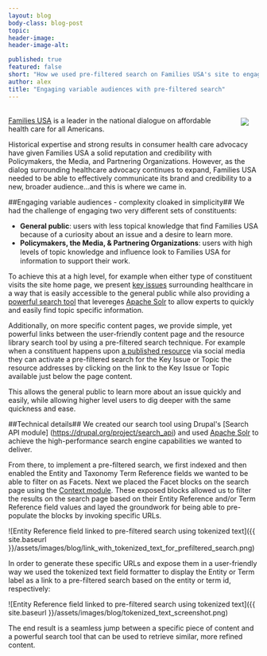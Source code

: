 ```yaml
---
layout: blog
body-class: blog-post
topic:
header-image:
header-image-alt:

published: true
featured: false
short: "How we used pre-filtered search on Families USA's site to engage everyone."
author: alex
title: "Engaging variable audiences with pre-filtered search"
---
```


<img href="http://www.familiesusa.org" src="http://familiesusa.org/sites/default/files/hero_images/FamiliesUSA-share-icon.png"  style="float: right; margin: 20px" /><br>
[Families USA](http://www.familiesusa.org) is a leader in the national dialogue on affordable health care for all Americans.

Historical expertise and strong results in consumer health care advocacy have given Families USA a solid reputation and credibility with Policymakers, the Media, and Partnering Organizations. However, as the dialog surrounding healthcare advocacy continues to expand, Families USA needed to be able to effectively communicate its brand and credibility to a new, broader audience...and this is where we came in.

##Engaging variable audiences - complexity cloaked in simplicity##
We had the challenge of engaging two very different sets of constituents:

* **General public**: users with less topical knowledge that find Families USA because of a curiosity about an issue and a desire to learn more.
* **Policymakers, the Media, & Partnering Organizations**: users with high levels of topic knowledge and inﬂuence look to Families USA for information to support their work.

To achieve this at a high level, for example when either type of constituent visits the site home page, we present [key issues](http://www.familiesusa.org/issues) surrounding healthcare in a way that is easily accessible to the general public while also providing a [powerful search tool](http://www.familiesusa.org/library) that levereges [Apache Solr](https://lucene.apache.org/solr) to allow experts to quickly and easily find topic specific information.

Additionally, on more specific content pages, we provide simple, yet powerful links between the user-friendly content page and the resource library search tool by using a pre-filtered search technique. For example when a constituent happens upon [a published resource](http://familiesusa.org/product/get-ready-get-health-coverage) via social media they can activate a pre-filtered search for the Key Issue or Topic the resource addresses by clicking on the link to the Key Issue or Topic available just below the page content.

This allows the general public to learn more about an issue quickly and easily, while allowing higher level users to dig deeper with the same quickness and ease.

##Technical details##
We created our search tool using Drupal's [Search API module] (https://drupal.org/project/search_api) and used [Apache Solr](https://drupal.org/project/search_api_solr) to achieve the high-performance search engine capabilities we wanted to deliver.

From there, to implement a pre-filtered search, we first indexed and then enabled the Entity and Taxonomy Term Reference fields we wanted to be able to filter on as Facets. Next we placed the Facet blocks on the search page using the [Context module](https://drupal.org/project/context). These exposed blocks allowed us to filter the results on the search page based on their Entity Reference and/or Term Reference field values and layed the groundwork for being able to pre-populate the blocks by invoking specific URLs.

![Entity Reference field linked to pre-filtered search using tokenized text]({{ site.baseurl }}/assets/images/blog/link_with_tokenized_text_for_prefiltered_search.png)

In order to generate these specific URLs and expose them in a user-friendly way we used the tokenized text field formatter to display the Entity or Term label as a link to a pre-filtered search based on the entity or term id, respectively:

![Entity Reference field linked to pre-filtered search using tokenized text]({{ site.baseurl }}/assets/images/blog/tokenized_text_screenshot.png)

The end result is a seamless jump between a specific piece of content and a powerful search tool that can be used to retrieve similar, more refined content.
